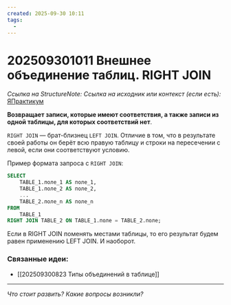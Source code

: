 ```yaml
---
created: 2025-09-30 10:11
tags:
  -
---
```

# 202509301011 Внешнее объединение таблиц. RIGHT JOIN

*Ссылка на StructureNote:*
*Ссылка на исходник или контекст (если есть):* [ЯПрактикум](https://practicum.yandex.ru/learn/backend-nodejs/courses/a4214ab0-2146-4152-b90e-651bf4c7ca5e/sprints/564244/topics/1b53ba64-4733-4307-b1cd-4bdadedf0af9/lessons/e33d2045-e123-432b-b433-81f41f52e54a/)

**Возвращает записи, которые имеют соответствия, а также записи из одной таблицы, для которых соответствий нет**.

`RIGHT JOIN` — брат-близнец `LEFT JOIN`. Отличие в том, что в результате своей работы он берёт всю правую таблицу и строки на пересечении с левой, если они соответствуют условию.

Пример формата запроса с `RIGHT JOIN`:

```sql
SELECT 
    TABLE_1.поле_1 AS поле_1,
    TABLE_1.поле_2 AS поле_2,
    ...
    TABLE_2.поле_n AS поле_n
FROM
    TABLE_1
RIGHT JOIN TABLE_2 ON TABLE_1.поле = TABLE_2.поле;
```

Если в RIGHT JOIN поменять местами таблицы, то его результат будем равен применению LEFT JOIN. И наоборот.

### Связанные идеи:

* [[202509300823 Типы объединений в таблице]]
---

*Что стоит развить? Какие вопросы возникли?*
